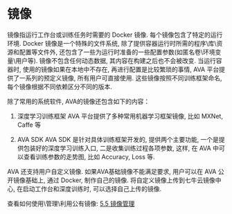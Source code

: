 # 镜像

镜像指运行工作台或训练任务时需要的 Docker 镜像. 每个镜像包含了特定的运行环境. Docker 镜像是一个特殊的文件系统, 除了提供容器运行时所需的程序\库\资源和配置等文件外, 还包含了一些为运行时准备的一些配置参数(如匿名卷\环境变量\用户等). 镜像不包含任何动态数据, 其内容在构建之后也不会被改变. 当运行容器时, 使用的镜像如果在本地中不存在, 再进行配置是比较繁琐的事情, AVA 平台提供了一系列的预定义镜像, 所有用户可直接使用. 这些镜像按照不同训练框架命名, 每个镜像根据不同依赖区分不同的版本. 

除了常用的系统软件, AVA的镜像还包含如下的内容：

1. 深度学习训练框架
    AVA 平台提供了多种常用机器学习框架镜像, 比如 MXNet, Caffe 等

2. AVA SDK
    AVA SDK 是针对具体训练框架开发的, 提供两个主要功能, 一个是提供包装好的深度学习训练入口, 二是收集训练过程各项参数, 这样, 在 AVA 中可以查看训练参数的走势图, 比如 Accuracy, Loss 等. 


AVA 还支持用户自定义镜像. 如果AVA基础镜像不能满足要求, 用户可以在 AVA 公开镜像基础上, 通过 Docker, 制作自己的镜像. 将自定义镜像上传到七牛云镜像中心, 在启动工作台和深度训练时, 可以选择自己上传的镜像. 


查看如何使用\管理\利用公有镜像: [5.5 镜像管理](/05-tasks/5.5-image.md)
